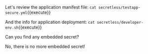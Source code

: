 

Let's review the application manifest file:
`cat secretless/testapp-secure.yml`{{execute}}

And the info for application deployment:
`cat secretless/developer-env.sh`{{execute}}

Can you find any embedded secret?

No, there is no more embedded secret!
